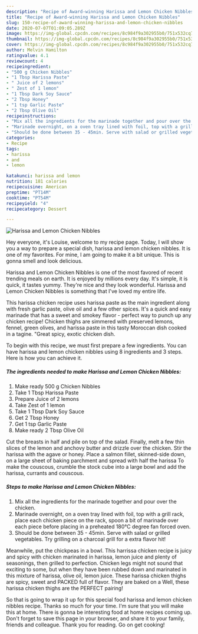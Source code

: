 ```yaml
---
description: "Recipe of Award-winning Harissa and Lemon Chicken Nibbles"
title: "Recipe of Award-winning Harissa and Lemon Chicken Nibbles"
slug: 150-recipe-of-award-winning-harissa-and-lemon-chicken-nibbles
date: 2020-07-07T01:09:05.289Z
image: https://img-global.cpcdn.com/recipes/8c984f9a302955b0/751x532cq70/harissa-and-lemon-chicken-nibbles-recipe-main-photo.jpg
thumbnail: https://img-global.cpcdn.com/recipes/8c984f9a302955b0/751x532cq70/harissa-and-lemon-chicken-nibbles-recipe-main-photo.jpg
cover: https://img-global.cpcdn.com/recipes/8c984f9a302955b0/751x532cq70/harissa-and-lemon-chicken-nibbles-recipe-main-photo.jpg
author: Melvin Hamilton
ratingvalue: 4.1
reviewcount: 4
recipeingredient:
- "500 g Chicken Nibbles"
- "1 Tbsp Harissa Paste"
- " Juice of 2 lemons"
- " Zest of 1 lemon"
- "1 Tbsp Dark Soy Sauce"
- "2 Tbsp Honey"
- "1 tsp Garlic Paste"
- "2 Tbsp Olive Oil"
recipeinstructions:
- "Mix all the ingredients for the marinade together and pour over the chicken."
- "Marinade overnight, on a oven tray lined with foil, top with a grill rack, place each chicken piece on the rack, spoon a bit of marinade over each piece before placing in a preheated 180°C degree fan forced oven."
- "Should be done between 35 - 45min. Serve with salad or grilled vegetables. Try grilling on a charcoal grill for a extra flavor hit!"
categories:
- Recipe
tags:
- harissa
- and
- lemon

katakunci: harissa and lemon 
nutrition: 181 calories
recipecuisine: American
preptime: "PT14M"
cooktime: "PT54M"
recipeyield: "4"
recipecategory: Dessert

---
```



![Harissa and Lemon Chicken Nibbles](https://img-global.cpcdn.com/recipes/8c984f9a302955b0/751x532cq70/harissa-and-lemon-chicken-nibbles-recipe-main-photo.jpg)

Hey everyone, it's Louise, welcome to my recipe page. Today, I will show you a way to prepare a special dish, harissa and lemon chicken nibbles. It is one of my favorites. For mine, I am going to make it a bit unique. This is gonna smell and look delicious.

Harissa and Lemon Chicken Nibbles is one of the most favored of recent trending meals on earth. It is enjoyed by millions every day. It's simple, it is quick, it tastes yummy. They're nice and they look wonderful. Harissa and Lemon Chicken Nibbles is something that I've loved my entire life.

This harissa chicken recipe uses harissa paste as the main ingredient along with fresh garlic paste, olive oil and a few other spices. It&#39;s a quick and easy marinade that has a sweet and smokey flavor - perfect way to punch up any chicken recipe! Chicken thighs are simmered with preserved lemons, fennel, green olives, and harissa paste in this tasty Moroccan dish cooked in a tagine. &#34;Great spicy, exotic chicken dish.


To begin with this recipe, we must first prepare a few ingredients. You can have harissa and lemon chicken nibbles using 8 ingredients and 3 steps. Here is how you can achieve it.

<!--inarticleads1-->

##### The ingredients needed to make Harissa and Lemon Chicken Nibbles:

1. Make ready 500 g Chicken Nibbles
1. Take 1 Tbsp Harissa Paste
1. Prepare  Juice of 2 lemons
1. Take  Zest of 1 lemon
1. Take 1 Tbsp Dark Soy Sauce
1. Get 2 Tbsp Honey
1. Get 1 tsp Garlic Paste
1. Make ready 2 Tbsp Olive Oil


Cut the breasts in half and pile on top of the salad. Finally, melt a few thin slices of the lemon and anchovy butter and drizzle over the chicken. Stir the harissa with the agave or honey. Place a salmon fillet, skinned-side down, on a large sheet of baking parchment and spread with half the harissa To make the couscous, crumble the stock cube into a large bowl and add the harissa, currants and couscous. 

<!--inarticleads2-->

##### Steps to make Harissa and Lemon Chicken Nibbles:

1. Mix all the ingredients for the marinade together and pour over the chicken.
1. Marinade overnight, on a oven tray lined with foil, top with a grill rack, place each chicken piece on the rack, spoon a bit of marinade over each piece before placing in a preheated 180°C degree fan forced oven.
1. Should be done between 35 - 45min. Serve with salad or grilled vegetables. Try grilling on a charcoal grill for a extra flavor hit!


Meanwhile, put the chickpeas in a bowl. This harrissa chicken recipe is juicy and spicy with chicken marinated in harissa, lemon juice and plenty of seasonings, then grilled to perfection. Chicken legs might not sound that exciting to some, but when they have been rubbed down and marinated in this mixture of harissa, olive oil, lemon juice. These harissa chicken thighs are spicy, sweet and PACKED full of flavor. They are baked on a Well, these harissa chicken thighs are the PERFECT pairing! 

So that is going to wrap it up for this special food harissa and lemon chicken nibbles recipe. Thanks so much for your time. I'm sure that you will make this at home. There is gonna be interesting food at home recipes coming up. Don't forget to save this page in your browser, and share it to your family, friends and colleague. Thank you for reading. Go on get cooking!
